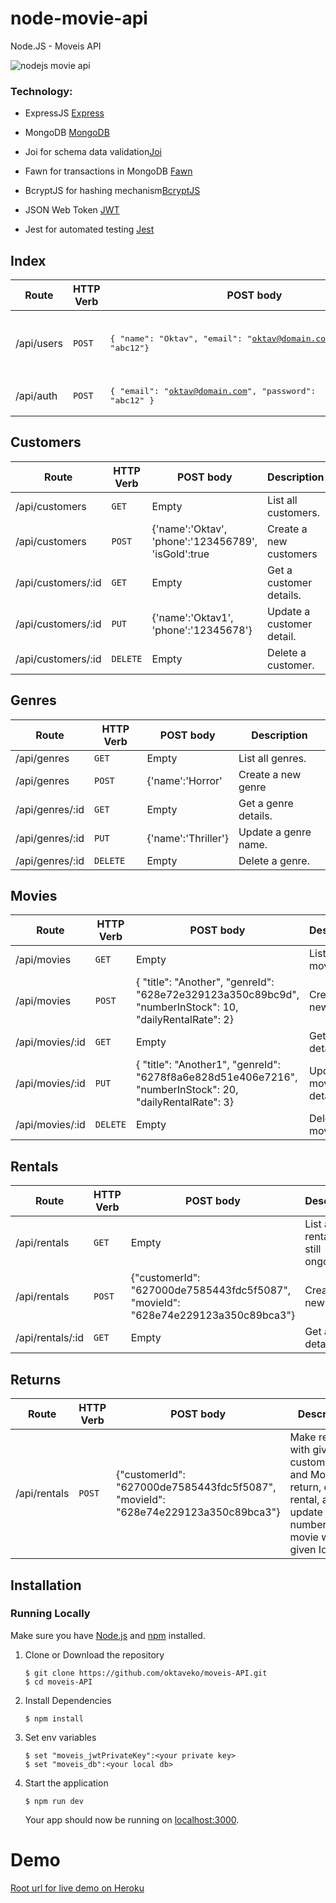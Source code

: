 # node-movie-api

Node.JS - Moveis API

![nodejs movie api](https://nodeblog.files.wordpress.com/2011/07/nodejs.png)

### Technology:

- ExpressJS [Express](https://expressjs.com/)

- MongoDB [MongoDB](https://www.mongodb.com/)

- Joi for schema data validation[Joi](https://www.npmjs.com/package/joi)

- Fawn for transactions in MongoDB [Fawn](https://www.npmjs.com/package/fawn)

- BcryptJS for hashing mechanism[BcryptJS](https://www.npmjs.com/package/bcryptjs)

- JSON Web Token [JWT](https://jwt.io/)

- Jest for automated testing [Jest](https://jestjs.io/)

## Index

| Route      | HTTP Verb | POST body                                                                       | Description                           |
| ---------- | --------- | ------------------------------------------------------------------------------- | ------------------------------------- |
| /api/users | `POST`    | <pre>{ "name": "Oktav", "email": "oktav@domain.com", "password": "abc12"}</pre> | Create a new user and generate token. |
| /api/auth  | `POST`    | <pre>{ "email": "oktav@domain.com", "password": "abc12" }</pre>                 | Generate a token.                     |

## Customers

| Route              | HTTP Verb | POST body                                           | Description               |
| ------------------ | --------- | --------------------------------------------------- | ------------------------- |
| /api/customers     | `GET`     | Empty                                               | List all customers.       |
| /api/customers     | `POST`    | {'name':'Oktav', 'phone':'123456789', 'isGold':true | Create a new customers    |
| /api/customers/:id | `GET`     | Empty                                               | Get a customer details.   |
| /api/customers/:id | `PUT`     | {'name':'Oktav1', 'phone':'12345678'}               | Update a customer detail. |
| /api/customers/:id | `DELETE`  | Empty                                               | Delete a customer.        |

## Genres

| Route           | HTTP Verb | POST body           | Description          |
| --------------- | --------- | ------------------- | -------------------- |
| /api/genres     | `GET`     | Empty               | List all genres.     |
| /api/genres     | `POST`    | {'name':'Horror'    | Create a new genre   |
| /api/genres/:id | `GET`     | Empty               | Get a genre details. |
| /api/genres/:id | `PUT`     | {'name':'Thriller'} | Update a genre name. |
| /api/genres/:id | `DELETE`  | Empty               | Delete a genre.      |

## Movies

| Route           | HTTP Verb | POST body                                                                                                | Description             |
| --------------- | --------- | -------------------------------------------------------------------------------------------------------- | ----------------------- |
| /api/movies     | `GET`     | Empty                                                                                                    | List all movies.        |
| /api/movies     | `POST`    | { "title": "Another", "genreId": "628e72e329123a350c89bc9d", "numberInStock": 10, "dailyRentalRate": 2}  | Create a new movie      |
| /api/movies/:id | `GET`     | Empty                                                                                                    | Get a movie details.    |
| /api/movies/:id | `PUT`     | { "title": "Another1", "genreId": "6278f8a6e828d51e406e7216", "numberInStock": 20, "dailyRentalRate": 3} | Update a movie details. |
| /api/movies/:id | `DELETE`  | Empty                                                                                                    | Delete a movie.         |

## Rentals

| Route            | HTTP Verb | POST body                                                                         | Description                          |
| ---------------- | --------- | --------------------------------------------------------------------------------- | ------------------------------------ |
| /api/rentals     | `GET`     | Empty                                                                             | List all rentals that still ongoing. |
| /api/rentals     | `POST`    | {"customerId": "627000de7585443fdc5f5087", "movieId": "628e74e229123a350c89bca3"} | Create a new rental                  |
| /api/rentals/:id | `GET`     | Empty                                                                             | Get a rental details.                |

## Returns

| Route        | HTTP Verb | POST body                                                                         | Description                                                                                                           |
| ------------ | --------- | --------------------------------------------------------------------------------- | --------------------------------------------------------------------------------------------------------------------- |
| /api/rentals | `POST`    | {"customerId": "627000de7585443fdc5f5087", "movieId": "628e74e229123a350c89bca3"} | Make rental with given customerId and MovieId as return, delete rental, also update numberInStock movie with given Id |

## Installation<a name="installation"></a>

### Running Locally

Make sure you have [Node.js](https://nodejs.org/) and [npm](https://www.npmjs.com/) installed.

1.  Clone or Download the repository

    ```
    $ git clone https://github.com/oktaveko/moveis-API.git
    $ cd moveis-API
    ```

2.  Install Dependencies

    ```
    $ npm install
    ```

3.  Set env variables

    ```
    $ set "moveis_jwtPrivateKey":<your private key>
    $ set "moveis_db":<your local db>
    ```

4.  Start the application

    ```
    $ npm run dev
    ```

    Your app should now be running on [localhost:3000](http://localhost:3000/).

# Demo

[Root url for live demo on Heroku](https://moveis-oktav.herokuapp.com/)
